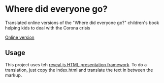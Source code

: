 # Where did everyone go?

Translated online versions of the "Where did everyone go?" children's book helping kids to deal with the 
Corona crisis

[Online version](https://wheredideveryonego.github.io/book/#/)

## Usage

This project uses teh [reveal.js HTML presentation framework](https://revealjs.com/#/). To do a translation, just copy the index.html and translate the text in between the markup.

